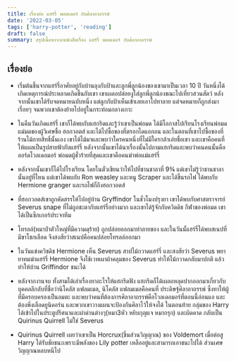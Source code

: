 ```yaml
---
title: เรื่องย่อ แฮร์รี่ พอตเตอร์ กับศิลาอาถรรพ์
date: '2022-03-05'
tags: ['harry-potter', 'reading']
draft: false
summary: สรุปเนื้อหาจากหนังสือเรื่อง แฮร์รี่ พอตเตอร์ กับศิลาอาถรรพ์
---
```


## เรื่องย่อ

* เริ่มต้นขึ้นจากแฮร์รี่อาศัยอยู่กับบ้านลุงกับป้าและลูกพี่ลูกน้องของเขามาเป็นเวลา 10 ปี วันหนึ่งได้เกิดเหตุการณ์ประหลาดเกิดขึ้นกับเขา เขาเผลอปล่อยงูใส่ลูกพี่ลูกน้องขณะไปเที่ยวสวนสัตว์ หลังจากนั้นเขาได้รับจดหมายฉบับหนึ่ง แต่ลูกกับป้าเห็นเข้าเลยเอาไปทาลาย แต่จดหมายก็ถูกส่งมาเรี่อยๆ จนพวกเขาต้องย้ายไปอยู่ในกระท่อมกลางเกาะ

* ในคืนวันเกิดแฮร์รี่ เขาก็ได้พบกับแฮกริดและรู้ว่าเขาเป็นพ่อมด ได้มีโอกาสไปเรียนโรงเรียนพ่อมดแม่มดของผู้วิเศษชื่อ ฮอกวอตส์ และได้ไปซื้อของที่ตรอกไดแอกอน และในตอนที่เขาไปซื้อของที่ร้านไม้กายสิทธิ์นั้นเอง เขาได้ไม้มาและพบว่าใครคนหนึ่งที่ไม่มีใครกล้าเอ่ยชื่อเขา และเขาคือคนที่ให้แผลเป็นรูปสายฟ้ากับแฮร์รี่ หลังจากนั้นเขาได้นาเรื่องนั้นไปถามแฮกริดและพบว่าคนคนนั้นคือ ลอร์ดโวลเดอมอร์ พ่อมดผู้ชั่วร้ายที่สุดและเขาคือคนฆ่าพ่อแม่แฮร์รี่

* หลังจากนั้นเขาก็ได้ไปโรงเรียน โดยในตั๋วเขียนว่าให้ไปที่ชานชาลาที่ 9¾ แต่เขาไม่รู้ว่าชานชาลานั้นอยู่ที่ไหน แต่เขาได้พบกับ Ron weasley และหนู Scraper และได้ขึ้นรถไฟ ได้พบกับ Hermione granger และรถไฟก็ถึงฮอกวอตส์

* ที่ฮอกวอตส์เขาถูกคัดสรรให้ไปอยู่บ้าน Gryffindor ในชั่วโมงปรุงยา เขาได้พบกับศาสตราจารย์ Severus snape ที่ไม่ถูกชะตากับแฮร์รี่อย่างมาก และเขาได้รู้จักกับควิดดิช กีฬาของพ่อมด เขาได้เป็นซีกเกอร์ประจาทีม

* โทรลล์(หมาป่าตัวใหญ่ที่มีความดุร้าย) ถูกปล่อยออกมาทำลายของ และในวันนั้แฮร์รี่ได้พบสเนปที่มีขาโชกเลือด  จึงสงสัยว่าสเนปคือคนปล่อยโทรลล์ออกมา

* ในวันแข่งควิชดิช Hermione เห็น Severus สาปไม้กวาดแฮร์รี่ และสงสัยว่า Severus พยายาทมฆ่าแฮร์รี่ Hermione จึงใช้เวทเผาผ้าคลุมของ 
Severus ทำให้ไม้กวาดกลับมาปกติ แล้วทำให้บ้าน Griffindor ชนะได้

* หลังจากงานจบ ทั้งสามได้เล่าเรื่องทาอะไรให้แฮกริดฟัง แฮกริดก็ได้เผลอหลุดปากออกมาเกี่ยวกับบุคคลลึกลับที่ชื่อว่านิโคลัส แฟลมเมล, นิโคลัส แฟลมเมลคือคนที่ ประดิษฐ์ศิลาอาถรรพ์ ซึ่งทาให้ผู้ที่มีครอบครองเป็นอมตะ และพบว่าคนที่ต้องการศิลาอาถรรพ์คือโวลเดอมอร์ที่ตอนนี้อ่อนแอ และต้องพึ่งเลือดยูนิคอร์น และพวกเขาวางแผนจะป้องกันศิลาไว้ให้จงได้ ในตอนท้าย กลุ่มของ Harry ได้เข้าไปในประตูปรึศนาและผ่าด่านต่างๆ(หมา3หัว หยิบกุญแจ หมากรุก) และผิดคาด กลับเป็น Quirinus Quirrell ไม่ใช่ Severus

* Quirinus Quirrell เผยว่าเขาเป็น Horcrux(ชิ้นส่วนวิญญาณ) ของ Voldemort เมื่อต่อสู Harry ได้รับชัยชนะเพราะมีพลังของ Lily potter เหลืออยู่และสามารถเอาชนะไปได้ ส่วนเศษวิญญาณหลบหนีไป